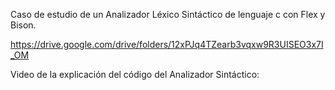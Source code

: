 Caso de estudio de un Analizador Léxico Sintáctico de lenguaje c con Flex y Bison.

https://drive.google.com/drive/folders/12xPJq4TZearb3vqxw9R3UISEO3x7I_OM

Video de la explicación del código del Analizador Sintáctico:     
